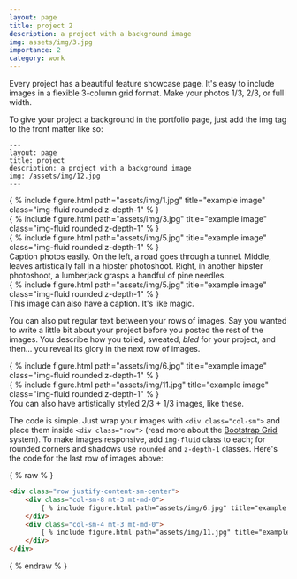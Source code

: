 ```yaml
---
layout: page
title: project 2
description: a project with a background image
img: assets/img/3.jpg
importance: 2
category: work
---
```


Every project has a beautiful feature showcase page.
It's easy to include images in a flexible 3-column grid format.
Make your photos 1/3, 2/3, or full width.

To give your project a background in the portfolio page, just add the img tag to the front matter like so:

    ---
    layout: page
    title: project
    description: a project with a background image
    img: /assets/img/12.jpg
    ---

<div class="row">
    <div class="col-sm mt-3 mt-md-0">
        { % include figure.html path="assets/img/1.jpg" title="example image" class="img-fluid rounded z-depth-1" % }
    </div>
    <div class="col-sm mt-3 mt-md-0">
        { % include figure.html path="assets/img/3.jpg" title="example image" class="img-fluid rounded z-depth-1" % }
    </div>
    <div class="col-sm mt-3 mt-md-0">
        { % include figure.html path="assets/img/5.jpg" title="example image" class="img-fluid rounded z-depth-1" % }
    </div>
</div>
<div class="caption">
    Caption photos easily. On the left, a road goes through a tunnel. Middle, leaves artistically fall in a hipster photoshoot. Right, in another hipster photoshoot, a lumberjack grasps a handful of pine needles.
</div>
<div class="row">
    <div class="col-sm mt-3 mt-md-0">
        { % include figure.html path="assets/img/5.jpg" title="example image" class="img-fluid rounded z-depth-1" % }
    </div>
</div>
<div class="caption">
    This image can also have a caption. It's like magic.
</div>

You can also put regular text between your rows of images.
Say you wanted to write a little bit about your project before you posted the rest of the images.
You describe how you toiled, sweated, *bled* for your project, and then... you reveal its glory in the next row of images.


<div class="row justify-content-sm-center">
    <div class="col-sm-8 mt-3 mt-md-0">
        { % include figure.html path="assets/img/6.jpg" title="example image" class="img-fluid rounded z-depth-1" % }
    </div>
    <div class="col-sm-4 mt-3 mt-md-0">
        { % include figure.html path="assets/img/11.jpg" title="example image" class="img-fluid rounded z-depth-1" % }
    </div>
</div>
<div class="caption">
    You can also have artistically styled 2/3 + 1/3 images, like these.
</div>


The code is simple.
Just wrap your images with `<div class="col-sm">` and place them inside `<div class="row">` (read more about the <a href="https://getbootstrap.com/docs/4.4/layout/grid/">Bootstrap Grid</a> system).
To make images responsive, add `img-fluid` class to each; for rounded corners and shadows use `rounded` and `z-depth-1` classes.
Here's the code for the last row of images above:

{ % raw % }
```html
<div class="row justify-content-sm-center">
    <div class="col-sm-8 mt-3 mt-md-0">
        { % include figure.html path="assets/img/6.jpg" title="example image" class="img-fluid rounded z-depth-1" % }
    </div>
    <div class="col-sm-4 mt-3 mt-md-0">
        { % include figure.html path="assets/img/11.jpg" title="example image" class="img-fluid rounded z-depth-1" % }
    </div>
</div>
```
{ % endraw % }
